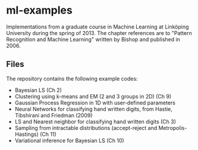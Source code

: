 ml-examples
===========

Implementations from a graduate course in Machine Learning at Linköping University during the spring of 2013.
The chapter references are to "Pattern Recognition and Machine Learning" written by Bishop and published in 2006.

Files
-----------
The repository contains the following example codes:
- Bayesian LS (Ch 2)
- Clustering using k-means and EM (2 and 3 groups in 2D) (Ch 9)
- Gaussian Process Regression in 1D with user-defined parameters
- Neural Networks for classifying hand written digits, from Hastie, Tibshirani and Friedman (2009)
- LS and Nearest neighbor for classifying hand written digits (Ch 3)
- Sampling from intractable distributions (accept-reject and Metropolis-Hastings) (Ch 11)
- Variational inference for Bayesian LS (Ch 10)
